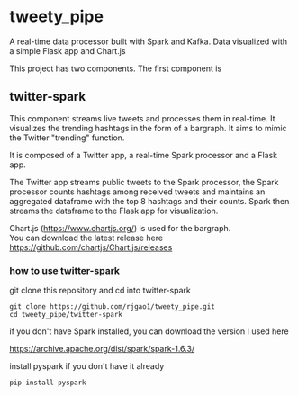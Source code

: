 # tweety_pipe
A real-time data processor built with Spark and Kafka. Data visualized with a simple Flask app and Chart.js

This project has two components. The first component is 

## twitter-spark
This component streams live tweets and processes them in real-time. It visualizes the trending hashtags in the form of a bargraph. It aims to mimic the Twitter "trending" function.  

It is composed of a Twitter app, a real-time Spark processor and a Flask app.

The Twitter app streams public tweets to the Spark processor, the Spark processor counts hashtags among received tweets and
maintains an aggregated dataframe with the top 8 hashtags and their counts. Spark then streams the dataframe to the Flask app for visualization.   

Chart.js (https://www.chartjs.org/) is used for the bargraph.  
You can download the latest release here https://github.com/chartjs/Chart.js/releases

### how to use twitter-spark

git clone this repository and cd into twitter-spark

```
git clone https://github.com/rjgao1/tweety_pipe.git
cd tweety_pipe/twitter-spark
```
if you don't have Spark installed, you can download the version I used here  

https://archive.apache.org/dist/spark/spark-1.6.3/  

install pyspark if you don't have it already  

```pip install pyspark```
